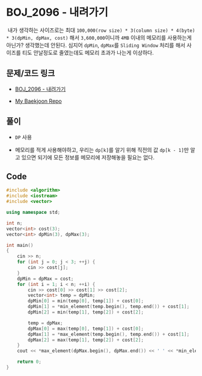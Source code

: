 # BOJ_2096 - 내려가기

&nbsp;내가 생각하는 사이즈로는 최대 `100,000(row size) * 3(column size) * 4(byte) * 3(dpMin, dpMax, cost)` 해서 `3,600,000`이니까 `4MB` 이내의 메모리를 사용하는게 아닌가? 생각했는데 안된다. 심지어 `dpMin`, `dpMax`를 `Sliding Window` 처리를 해서 사이즈를 티도 안날정도로 줄였는데도 메모리 초과가 나는게 이상하다.

## 문제/코드 링크

- [BOJ_2096 - 내려가기](https://www.acmicpc.net/problem/2096)

- [My Baekjoon Repo](https://github.com/Meantint/Baekjoon)

## 풀이

- `DP` 사용

- 메모리를 적게 사용해야하고, 우리는 `dp[k]`를 알기 위해 직전의 값 `dp[k - 1]`만 알고 있으면 되기에 모든 정보를 메모리에 저장해놓을 필요는 없다.

## Code

```cpp
#include <algorithm>
#include <iostream>
#include <vector>

using namespace std;

int n;
vector<int> cost(3);
vector<int> dpMin(3), dpMax(3);

int main()
{
    cin >> n;
    for (int j = 0; j < 3; ++j) {
        cin >> cost[j];
    }
    dpMin = dpMax = cost;
    for (int i = 1; i < n; ++i) {
        cin >> cost[0] >> cost[1] >> cost[2];
        vector<int> temp = dpMin;
        dpMin[0] = min(temp[0], temp[1]) + cost[0];
        dpMin[1] = *min_element(temp.begin(), temp.end()) + cost[1];
        dpMin[2] = min(temp[1], temp[2]) + cost[2];

        temp = dpMax;
        dpMax[0] = max(temp[0], temp[1]) + cost[0];
        dpMax[1] = *max_element(temp.begin(), temp.end()) + cost[1];
        dpMax[2] = max(temp[1], temp[2]) + cost[2];
    }
    cout << *max_element(dpMax.begin(), dpMax.end()) << ' ' << *min_element(dpMin.begin(), dpMin.end()) << '\n';

    return 0;
}
```
